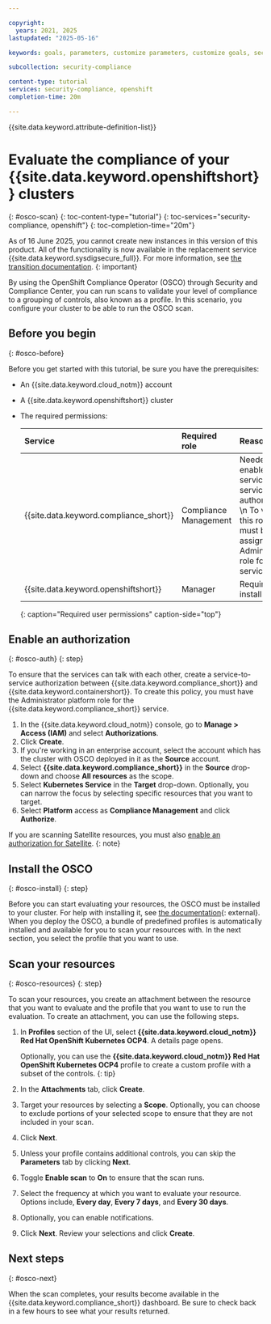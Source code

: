 ```yaml
---

copyright:
  years: 2021, 2025
lastupdated: "2025-05-16"

keywords: goals, parameters, customize parameters, customize goals, security and compliance,

subcollection: security-compliance

content-type: tutorial
services: security-compliance, openshift
completion-time: 20m

---
```


{{site.data.keyword.attribute-definition-list}}

# Evaluate the compliance of your {{site.data.keyword.openshiftshort}} clusters 
{: #osco-scan}
{: toc-content-type="tutorial"}
{: toc-services="security-compliance, openshift"}
{: toc-completion-time="20m"}


As of 16 June 2025, you cannot create new instances in this version of this product. All of the functionality is now available in the replacement service {{site.data.keyword.sysdigsecure_full}}. For more information, see [the transition documentation](/docs/security-compliance?topic=security-compliance-scc-transition). 
{: important}


By using the OpenShift Compliance Operator (OSCO) through Security and Compliance Center, you can run scans to validate your level of compliance to a grouping of controls, also known as a profile. In this scenario, you configure your cluster to be able to run the OSCO scan.

## Before you begin
{: #osco-before}

Before you get started with this tutorial, be sure you have the prerequisites:

* An {{site.data.keyword.cloud_notm}} account
* A {{site.data.keyword.openshiftshort}} cluster
* The required permissions:

   | Service | Required role | Reason |
   |:--------|:--------------|:-------|
   | {{site.data.keyword.compliance_short}} | Compliance Management | Needed to enable a service-to-service authorization  \n To view this role, you must be assigned the Administrator role for the service |
   | {{site.data.keyword.openshiftshort}} | Manager | Required to install OSCO |
   {: caption="Required user permissions" caption-side="top"}


## Enable an authorization
{: #osco-auth}
{: step}

To ensure that the services can talk with each other, create a service-to-service authorization between {{site.data.keyword.compliance_short}} and {{site.data.keyword.containershort}}. To create this policy, you must have the Administrator platform role for the {{site.data.keyword.compliance_short}} service.

1. In the {{site.data.keyword.cloud_notm}} console, go to **Manage > Access (IAM)** and select **Authorizations**.
2. Click **Create**.
3. If you're working in an enterprise account, select the account which has the cluster with OSCO deployed in it as the **Source** account.
4. Select **{{site.data.keyword.compliance_short}}** in the **Source** drop-down and choose **All resources** as the scope.
5. Select **Kubernetes Service** in the **Target** drop-down. Optionally, you can narrow the focus by selecting specific resources that you want to target.
6. Select **Platform** access as **Compliance Management** and click **Authorize**.

If you are scanning Satellite resources, you must also [enable an authorization for Satellite](/docs/security-compliance?topic=security-compliance-assign-roles#assign-access-sat).
{: note}


## Install the OSCO
{: #osco-install}
{: step}

Before you can start evaluating your resources, the OSCO must be installed to your cluster. For help with installing it, see [the documentation](https://docs.openshift.com/container-platform/4.8/security/compliance_operator/compliance-operator-installation.html){: external}. When you deploy the OSCO, a bundle of predefined profiles is automatically installed and available for you to scan your resources with. In the next section, you select the profile that you want to use.


## Scan your resources
{: #osco-resources}
{: step}

To scan your resources, you create an attachment between the resource that you want to evaluate and the profile that you want to use to run the evaluation. To create an attachment, you can use the following steps.

1. In **Profiles** section of the UI, select **{{site.data.keyword.cloud_notm}} Red Hat OpenShift Kubernetes OCP4**. A details page opens.

   Optionally, you can use the **{{site.data.keyword.cloud_notm}} Red Hat OpenShift Kubernetes OCP4** profile to create a custom profile with a subset of the controls.
   {: tip}

2. In the **Attachments** tab, click **Create**.
2. Target your resources by selecting a **Scope**. Optionally, you can choose to exclude portions of your selected scope to ensure that they are not included in your scan.
3. Click **Next**.
4. Unless your profile contains additional controls, you can skip the **Parameters** tab by clicking **Next**.
5. Toggle **Enable scan** to **On** to ensure that the scan runs.
6. Select the frequency at which you want to evaluate your resource. Options include, **Every day**, **Every 7 days**, and **Every 30 days**.
7. Optionally, you can enable notifications.
8. Click **Next**. Review your selections and click **Create**.

## Next steps
{: #osco-next}

When the scan completes, your results become available in the {{site.data.keyword.compliance_short}} dashboard. Be sure to check back in a few hours to see what your results returned.

